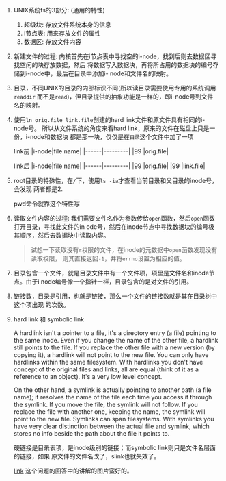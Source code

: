 1. UNIX系统fs的3部分: (通用的特性) 
   1. 超级块: 存放文件系统本身的信息
   2. i节点表: 用来存放文件的属性
   3. 数据区: 存放文件内容
 
2. 新建文件的过程:
   内核首先在i节点表中寻找空的i-node，找到后则去数据区寻找空闲的块存放数据，然后
   将数据写入数据块，再将所占用的数据块的编号存储到i-node中，最后在目录中添加i-
   node和文件名的映射。

3. 目录，不同UNIX的目录的内部标识不同(所以读目录需要使用专用的系统调用`readdir`
   而不是`read`)，但目录提供的抽象功能是一样的，即i-node号到文件名的映射。
 

4. 使用`ln orig.file link.file`创建的hard link文件和原文件具有相同的i-node号。
   所以从文件系统的角度来看hard link，原来的文件在磁盘上只是一份，i-node和数据块
   都是那一块，仅仅是在`目录`这个文件中加了一项

   link前
   |i-node|file name|
   |------|---------|
   |99    |orig.file|

   link后
   |i-node|file name|
   |------|---------|
   |99    |orig.file|
   |99    |link.file|

5. root目录的特殊性，在`/`下，使用`ls -ia`才查看当前目录和父目录的inode号，会发现
   两者都是2.

   pwd命令就靠这个特性写

6. 读取文件内容的过程: 
   我们需要文件名作为参数传给`open`函数，然后`open`函数打开目录，寻找此文件的in
   ode号，然后在inode节点中寻找数据块的编号极其顺序，然后去数据块中读取内容。

   > 试想一下读取没有`r`权限的文件，在inode的元数据中`open`函数发现没有读取权限，
   则其直接返回`-1`，并将`errno`设置为相应的值。


7. 目录包含一个文件，就是目录文件中有一个文件项，项里是文件名和inode节点。由于i
   node编号像一个指针一样，目录包含的是对文件的引用。
 
8. 链接数，目录是引用，也就是链接，那么一个文件的链接数就是其在目录树中这个项出现
   的次数。


9. hard link 和 symbolic link

   A hardlink isn't a pointer to a file, it's a directory entry (a file) pointing 
   to the same inode. Even if you change the name of the other file, a hardlink 
   still points to the file. If you replace the other file with a new version (by 
   copying it), a hardlink will not point to the new file. You can only have 
   hardlinks within the same filesystem. With hardlinks you don't have concept of 
   the original files and links, all are equal (think of it as a reference to an 
   object). It's a very low level concept.

   On the other hand, a symlink is actually pointing to another path (a file name); 
   it resolves the name of the file each time you access it through the symlink. 
   If you move the file, the symlink will not follow. If you replace the file with 
   another one, keeping the name, the symlink will point to the new file. Symlinks 
   can span filesystems. With symlinks you have very clear distinction between the 
   actual file and symlink, which stores no info beside the path about the file 
   it points to.
   
   硬链接是目录表项，是inode级别的链接；而symbolic link则只是文件名层面的链接，如果
   原文件的文件名改了，slink也就失效了。

   [link](https://askubuntu.com/questions/108771/what-is-the-difference-between-a-hard-link-and-a-symbolic-link/43599#43599)
   这个问题的回答中的讲解的图片蛮好的。


